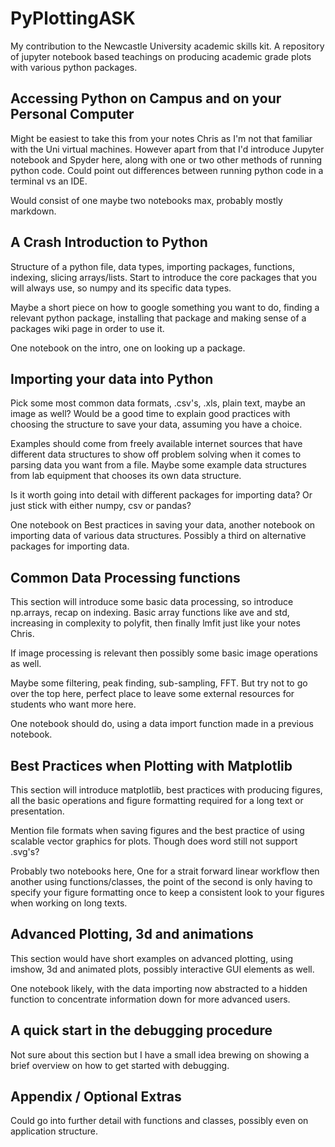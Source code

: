 # PyPlottingASK
My contribution to the Newcastle University academic skills kit. A repository of jupyter notebook based teachings on producing academic grade plots with various python packages.



## Accessing Python on Campus and on your Personal Computer

Might be easiest to take this from your notes Chris as I'm not that familiar with the Uni virtual machines. However apart from that I'd introduce Jupyter notebook and Spyder here, along with one or two other methods of running python code. Could point out differences between running python code in a terminal vs an IDE. 

Would consist of one maybe two notebooks max, probably mostly markdown. 

## A Crash Introduction to Python

Structure of a python file, data types, importing packages, functions, indexing, slicing arrays/lists. Start to introduce the core packages that you will always use, so numpy and its specific data types. 

Maybe a short piece on how to google something you want to do, finding a relevant python package, installing that package and making sense of a packages wiki page in order to use it. 

One notebook on the intro, one on looking up a package. 

## Importing your data into Python

Pick some most common data formats, .csv's, .xls, plain text, maybe an image as well? Would be a good time to explain good practices with choosing the structure to save your data, assuming you have a choice. 

Examples should come from freely available internet sources that have different data structures to show off problem solving when it comes to parsing data you want from a file.  Maybe some example data structures from lab equipment that chooses its own data structure. 

Is it worth going into detail with different packages for importing data? Or just stick with either numpy, csv or pandas?

One notebook on Best practices in saving your data, another notebook on importing data of various data structures. Possibly a third on alternative packages for importing data. 


## Common Data Processing functions

This section will introduce some basic data processing, so introduce np.arrays, recap on indexing. Basic array functions like ave and std, increasing in complexity to polyfit, then finally lmfit just like your notes Chris. 

If image processing is relevant then possibly some basic image operations as well. 

Maybe some filtering, peak finding, sub-sampling, FFT. But try not to go over the top here, perfect place to leave some external resources for students who want more here. 

One notebook should do, using a data import function made in a previous notebook.


## Best Practices when Plotting with Matplotlib


This section will introduce matplotlib, best practices with producing figures, all the basic operations and figure formatting required for a long text or presentation. 

Mention file formats when saving figures and the best practice of using scalable vector graphics for plots. Though does word still not support .svg's?

Probably two notebooks here, One for a strait forward linear workflow then another using functions/classes, the point of the second is only having to specify your figure formatting once to keep a consistent look to your figures when working on long texts.



## Advanced Plotting, 3d and animations

This section would have short examples on advanced plotting, using imshow, 3d  and animated plots, possibly interactive GUI elements as well. 

One notebook likely, with the data importing now abstracted to a hidden function to concentrate information down for more advanced users. 


## A quick start in the debugging procedure

Not sure about this section but I have a small idea brewing on showing a brief overview on how to get started with debugging.


## Appendix / Optional Extras

Could go into further detail with functions and classes, possibly even on application structure. 

